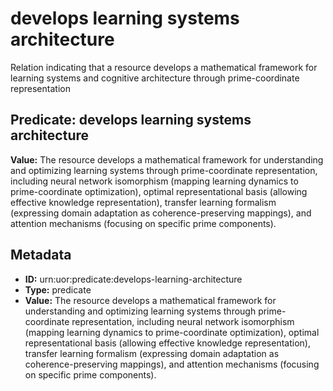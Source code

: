# develops learning systems architecture

Relation indicating that a resource develops a mathematical framework for learning systems and cognitive architecture through prime-coordinate representation

## Predicate: develops learning systems architecture

**Value:** The resource develops a mathematical framework for understanding and optimizing learning systems through prime-coordinate representation, including neural network isomorphism (mapping learning dynamics to prime-coordinate optimization), optimal representational basis (allowing effective knowledge representation), transfer learning formalism (expressing domain adaptation as coherence-preserving mappings), and attention mechanisms (focusing on specific prime components).

## Metadata

- **ID:** urn:uor:predicate:develops-learning-architecture
- **Type:** predicate
- **Value:** The resource develops a mathematical framework for understanding and optimizing learning systems through prime-coordinate representation, including neural network isomorphism (mapping learning dynamics to prime-coordinate optimization), optimal representational basis (allowing effective knowledge representation), transfer learning formalism (expressing domain adaptation as coherence-preserving mappings), and attention mechanisms (focusing on specific prime components).
